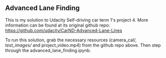 ## Advanced Lane Finding

This is my solution to Udacity Self-driving car term 1's project 4. More information can be found at its original github
repo: https://github.com/udacity/CarND-Advanced-Lane-Lines

To run this solution, grab the necessary resources (camera_cal/*, test_images/* and project_video.mp4) from the github
repo above. Then step through the advanced_lane_finding.ipynb.
